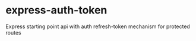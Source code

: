 # express-auth-token

Express starting point api with auth refresh-token mechanism for protected routes
